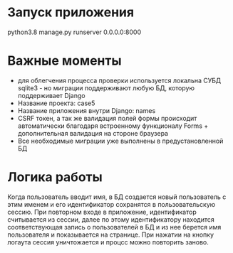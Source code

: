 # Запуск приложения

python3.8 manage.py runserver 0.0.0.0:8000

# Важные моменты

- для облегчения процесса проверки используется локальна СУБД sqlite3 - но миграции поддерживают любую БД, которую поддерживает Django
- Название проекта: case5
- Название приложения внутри Django: names
- CSRF токен, а так же валидация полей формы происходит автоматически благодаря встроенному функционалу Forms + дополнительная валидация на стороне браузера
- Все необходимые миграции уже выполнены в предустановленной БД

# Логика работы
Когда пользователь вводит имя, в БД создается новый пользователь с этим именем и его идентификатор сохранятся в пользовательскую сессию.
При повторном входе в приложение, идентификатор считывается из сессии, далее по этому идентификатору находится соответствующая запись о пользователей в БД и из нее берется имя пользователя и показывается на странице.
При нажатии на кнопку логаута сессия уничтожается и процсс можно повторить заново.
